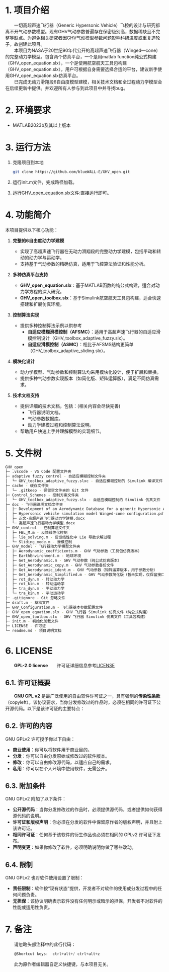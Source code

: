 <!--
 * @Author: blueWALL-E
 * @Date: 2024-10-31 22:45:46
 * @LastEditTime: 2025-08-31 22:49:55
 * @FilePath: \GHV_open\readme.md
 * @Description: AHV文件的相关说明
 * @Wearing:  Read only, do not modify place!!! 
 * @Shortcut keys:  ctrl+alt+/ ctrl+alt+z
-->

# 1. 项目介绍

&emsp;&emsp;一切高超声速飞行器（Generic Hypersonic Vehicle）飞控的设计与研究都离不开气动参数模型。现有GHV气动参数普遍存在保密级别高，数据稀缺且不完整等缺点。为避免相关研究者因GHV气动模型参数问题影响科研进度或重复造轮子，故创建此项目。  
&emsp;&emsp;本项目为NASA于20世纪90年代公开的高超声速飞行器（Winged—cone）的完整动力学模型。包含两个仿真平台，一个是用matlab function纯公式构建（GHV_open_equation.slx），一个是使用航空航天工具包构建（GHV_open_equation.slx），用户可根据自身需要选择合适的平台，建议新手使用GHV_open_equation.slx仿真平台。  
&emsp;&emsp;已完成无动力滑翔段6自由度模型建模，相关技术文档和全过程动力学模型会在后续更新中提供。并欢迎所有人参与到此项目中并寻找bug。  

# 2. 环境要求

- MATLAB2023b及其以上版本

# 3. 运行方法

1. 克隆项目到本地

   ``` bash
   git clone https://github.com/blueWALL-E/GHV_open.git
   ```

2. 运行init.m文件，完成路径加载。
3. 运行GHV_open_equation.slx文件:直接运行即可。

# 4. 功能简介

本项目提供以下核心功能：

1. **完整的6自由度动力学建模**  
   - 实现了高超声速飞行器在无动力滑翔段的完整动力学建模，包括平动和转动的动力学与运动学。
   - 支持基于气动参数的精确仿真，适用于飞控算法验证和性能分析。

2. **多种仿真平台支持**  
   - **GHV_open_equation.slx**：基于MATLAB函数的纯公式构建，适合对动力学方程的深入研究。
   - **GHV_open_toolbox.slx**：基于Simulink航空航天工具包构建，适合快速搭建和扩展仿真环境。

3. **控制算法实现**  
   - 提供多种控制算法示例以供参考
     - **自适应模糊滑模控制（AFSMC）**：适用于高超声速飞行器的自适应滑模控制设计（GHV_toolbox_adaptive_fuzzy.slx）。
     - **自适应滑模控制（ASMC）**：相比于AFSMS结构更简单（GHV_toolbox_adaptive_sliding.slx）。

4. **模块化设计**  
   - 动力学模型、气动参数和控制算法均采用模块化设计，便于扩展和替换。
   - 提供多种气动参数实现版本（如简化版、矩阵运算版），满足不同仿真需求。

5. **技术文档支持**  
   - 提供详细的技术文档，包括：(相关内容会尽快完善)
     - 飞行器说明文档。
     - 气动参数数据库。
     - 动力学建模过程和控制算法说明。
   - 帮助用户快速上手并理解模型的实现细节。

# 5. 文件树

``` bash
GHV_open
├─ .vscode - VS Code 配置文件夹
├─ adaptive fuzzy control - 自适应模糊控制文件夹
│  └─ GHV_toolbox_adaptive_fuzzy.slxc - 自适应模糊控制的 Simulink 编译文件
├─ cache - 缓存文件夹
│  └─ .gitkeep - 保留空文件夹的 Git 文件
├─ Control_Schemes - 控制方案文件夹
│  └─ GHV_toolbox_adaptive_fuzzy.slx - 自适应模糊控制的 Simulink 仿真文件
├─ doc - 飞行器说明文档文件夹
│  ├─ Development of an Aerodynamic Database for a generic Hypersonic Air Vehicle.pdf
│  ├─ Hypersonic vehicle simulation model Winged-cone configuration.pdf
│  ├─ 正文-高超声速飞行器动力学建模.docx
│  └─ 高超声速飞行器动力学模型.docx
├─ GHV_control - 控制算法文件夹
│  ├─ FBL_M.m - 反馈线性化控制
│  ├─ lie_solving.m - 反馈线性化中 Lie 导数求解过程
│  └─ Sliding_mode.m - 滑模控制
├─ GHV_model - 飞行器动力学模型文件夹
│  ├─ Aerodynamic_coefficients.m - GHV 气动参数（工具包仿真版本）
│  ├─ EarthEnvironment.m - 地球环境
│  ├─ Get_Aerodynamic.m - GHV 气动参数（纯公式仿真版本）
│  ├─ Get_Aerodynamic_copy.m - GHV 气动参数备份文件
│  ├─ Get_Aerodynamic_ident.m - GHV 气动参数（矩阵运算版本，用于参数分析）
│  ├─ Get_Aerodynamic_Simplified.m - GHV 气动参数简化版（暂未实现，仅保留接口）
│  ├─ rot_dyn.m - 转动动力学
│  ├─ rot_kin.m - 转动运动学
│  ├─ tra_dyn.m - 平动动力学
│  └─ tra_kin.m - 平动运动学
├─ .gitignore - Git 忽略文件
├─ draft.m - 草稿文件
├─ GHV_Configuration.m - 飞行器基本参数配置文件
├─ GHV_open_equation.slx - GHV 飞行器 Simulink 仿真文件（纯公式构建）
├─ GHV_open_toolbox.slx - GHV 飞行器 Simulink 仿真文件（工具包构建）
├─ init.m - 初始化加载文件
├─ LICENSE - 许可证
└─ readme.md - 项目说明文档
```

# 6. LICENSE

&emsp;&emsp;**GPL-2.0 license**&emsp;&emsp;许可证详细信息参考[LICENSE](./LICENSE)

## 6.1. 许可证概要

&emsp;&emsp;**GNU GPL v2** 是最广泛使用的自由软件许可证之一，具有强制的**传染性条款**（copyleft）。该协议要求，当你分发修改过的作品时，必须在相同的许可证下公开源代码。以下是该许可证的主要特点：

## 6.2. **许可的内容**

GNU GPLv2 许可授予你以下自由：

- **商业使用**：你可以将软件用于商业目的。
- **分发**：你可以自由分发原始或修改过的软件版本。
- **修改**：你可以自由修改源代码，以适应自己的需求。
- **私用**：你可以在个人环境中使用软件，无需公开。

## 6.3. **附加条件**

GNU GPLv2 附加了以下条件：

- **公开源代码**：当你分发修改过的作品时，必须提供源代码，或者提供如何获得源代码的说明。
- **许可证和版权声明**：你必须在分发的软件中保留原作者的版权声明，并且附上该许可证。
- **相同许可证**：任何基于该软件的衍生作品也必须在相同的 GPLv2 许可证下发布。
- **声明变更**：如果你修改了软件，必须明确说明你做了哪些改动。

## 6.4. **限制**

GNU GPLv2 也对软件使用设置了限制：

- **责任限制**：软件按“现有状态”提供，开发者不对软件的使用或分发过程中的任何问题负责。
- **无担保**：该协议明确表示软件没有任何明示或暗示的担保，开发者不对软件的性能或适用性负责。

# 7. 备注

&emsp;&emsp;请忽略头部注释中的此行代码：

``` C
    @Shortcut keys:  ctrl+alt+/ ctrl+alt+z
```

&emsp;&emsp;此为原作者编辑器自定义快捷键，与本项目无关。
